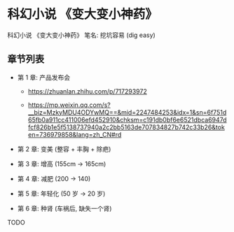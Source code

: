 # 科幻小说 《变大变小神药》

科幻小说 《变大变小神药》
笔名: 挖坑容易 (dig easy)


## 章节列表

+ 第 1 章: 产品发布会

  - <https://zhuanlan.zhihu.com/p/717293972>

  - <https://mp.weixin.qq.com/s?__biz=MzkyMDU4ODYwMQ==&mid=2247484253&idx=1&sn=6f751d65fb0a911cc411006efd452910&chksm=c191db0bf6e6521dbca6947dfcf826b1e5f5138737940a2c2bb5163de707834827b742c33b26&token=736979858&lang=zh_CN#rd>

+ 第 2 章: 变美 (整容 + 丰胸 + 除疤)

+ 第 3 章: 增高 (155cm -> 165cm)

+ 第 4 章: 减肥 (200 -> 140)

+ 第 5 章: 年轻化 (50 岁 -> 20 岁)

+ 第 6 章: 种肾 (车祸后, 缺失一个肾)


TODO
